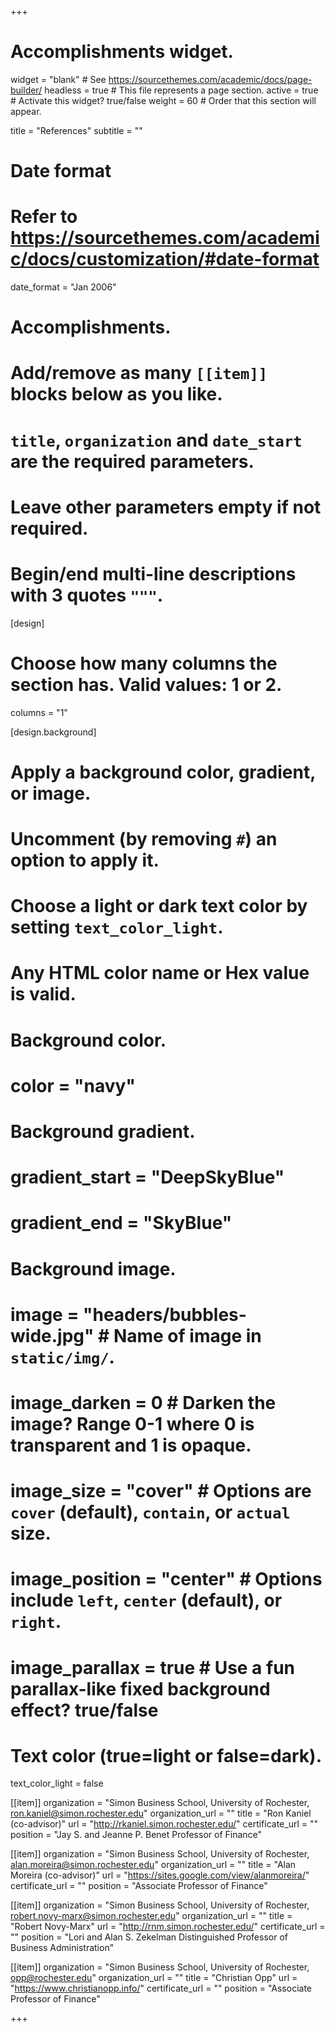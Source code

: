 +++
# Accomplishments widget.
widget = "blank"  # See https://sourcethemes.com/academic/docs/page-builder/
headless = true  # This file represents a page section.
active = true  # Activate this widget? true/false
weight = 60  # Order that this section will appear.

title = "References"
subtitle = ""

# Date format
#   Refer to https://sourcethemes.com/academic/docs/customization/#date-format
date_format = "Jan 2006"

# Accomplishments.
#   Add/remove as many `[[item]]` blocks below as you like.
#   `title`, `organization` and `date_start` are the required parameters.
#   Leave other parameters empty if not required.
#   Begin/end multi-line descriptions with 3 quotes `"""`.

[design]
  # Choose how many columns the section has. Valid values: 1 or 2.
  columns = "1"

[design.background]
  # Apply a background color, gradient, or image.
  #   Uncomment (by removing `#`) an option to apply it.
  #   Choose a light or dark text color by setting `text_color_light`.
  #   Any HTML color name or Hex value is valid.

  # Background color.
  # color = "navy"
  
  # Background gradient.
  # gradient_start = "DeepSkyBlue"
  # gradient_end = "SkyBlue"
  
  # Background image.
  # image = "headers/bubbles-wide.jpg"  # Name of image in `static/img/`.
  # image_darken = 0  # Darken the image? Range 0-1 where 0 is transparent and 1 is opaque.
  # image_size = "cover"  #  Options are `cover` (default), `contain`, or `actual` size.
  # image_position = "center"  # Options include `left`, `center` (default), or `right`.
  # image_parallax = true  # Use a fun parallax-like fixed background effect? true/false

  # Text color (true=light or false=dark).
  text_color_light = false
  
[[item]]
  organization = "Simon Business School, University of Rochester, ron.kaniel@simon.rochester.edu"
  organization_url = ""
  title = "Ron Kaniel (co-advisor)"
  url = "http://rkaniel.simon.rochester.edu/"
  certificate_url = ""
  position = "Jay S. and Jeanne P. Benet Professor of Finance"

[[item]]
  organization = "Simon Business School, University of Rochester, alan.moreira@simon.rochester.edu"
  organization_url = ""
  title = "Alan Moreira (co-advisor)"
  url = "https://sites.google.com/view/alanmoreira/"
  certificate_url = ""
  position = "Associate Professor of Finance"
  
[[item]]
  organization = "Simon Business School, University of Rochester, robert.novy-marx@simon.rochester.edu"
  organization_url = ""
  title = "Robert Novy-Marx"
  url = "http://rnm.simon.rochester.edu/"
  certificate_url = ""
  position = "Lori and Alan S. Zekelman Distinguished Professor of Business Administration"

[[item]]
  organization = "Simon Business School, University of Rochester, opp@rochester.edu"
  organization_url = ""
  title = "Christian Opp"
  url = "https://www.christianopp.info/"
  certificate_url = ""
  position = "Associate Professor of Finance"

+++
